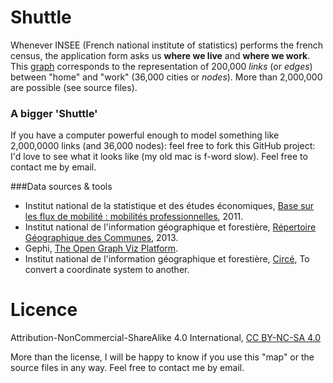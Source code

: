 Shuttle
=======

Whenever INSEE (French national institute of statistics) performs the french census, the application form asks us **where we live** and **where we work**. This [graph](www.goo.gl/ituNMK) corresponds to the representation of 200,000 *links* (or *edges*) between "home" and "work" (36,000 cities or *nodes*). More than 2,000,000 are possible (see source files).

### A bigger 'Shuttle'

If you have a computer powerful enough to model something like 2,000,0000 links (and 36,000 nodes): feel free to fork this GitHub project: I'd love to see what it looks like (my old mac is f-word slow). Feel free to contact me by email.

###Data sources & tools

- Institut national de la statistique et des études économiques, [Base sur les flux de mobilité : mobilités professionnelles](www.goo.gl/YoF143), 2011.
- Institut national de l'information géographique et forestière, [Répertoire Géographique des Communes](www.goo.gl/63DWHx), 2013.
- Gephi, [The Open Graph Viz Platform](www.gephi.github.io).
- Institut national de l'information géographique et forestière, [Circé](www.goo.gl/zChsgU), To convert a coordinate system to another.

Licence
=======
Attribution-NonCommercial-ShareAlike 4.0 International, [CC BY-NC-SA 4.0](http://creativecommons.org/licenses/by-nc-sa/4.0/)

More than the license, I will be happy to know if you use this "map" or the source files in any way. Feel free to contact me by email.
